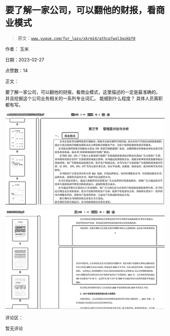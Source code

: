 # 要了解一家公司，可以翻他的财报，看商业模式

> 原文：[`www.yuque.com/for_lazy/xkrm14/athcp7wgl3qskbf0`](https://www.yuque.com/for_lazy/xkrm14/athcp7wgl3qskbf0)



作者： 玉米 

日期：2023-02-27 

点赞数：14 

正文： 

要了解一家公司，可以翻他的财报，看商业模式，这里描述的一定是最准确的。 并且挖掘这个公司业务相关的一系列专业词汇。 能细到什么程度？ 具体人员离职都有写。 

![](img/8d9ba693a45dd32c00298d3f5033b838.png) 

![](img/5ec0968dcfb8a8bb3084ca235af2a0cd.png) 

评论区： 

暂无评论 

